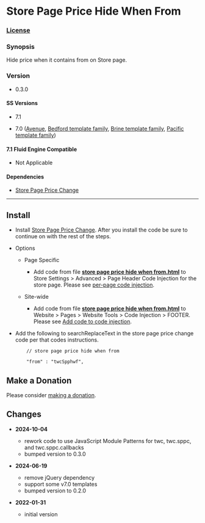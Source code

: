 # Store Page Price Hide When From

### [License][1]

### Synopsis

Hide price when it contains from on Store page.

### Version

  * 0.3.0

#### SS Versions

  * 7.1
  
  * 7.0 ([Avenue][2], [Bedford template family][3], [Brine template family][4], [Pacific template family][5])

#### 7.1 Fluid Engine Compatible

  * Not Applicable

#### Dependencies

  * [Store Page Price Change][6]

---

## Install

* Install [Store Page Price Change][7]. After you install the code be sure to
  continue on with the rest of the steps.
  
* Options

  * Page Specific
  
    * Add code from file **[store page price hide when from.html][8]** to
      Store Settings > Advanced > Page Header Code Injection for the store page.
      Please see [per-page code injection][9].
      
  * Site-wide
  
    * Add code from file **[store page price hide when from.html][8]** to
      Website > Pages > Website Tools > Code Injection > FOOTER. Please see [Add
      code to code injection][10].
      
* Add the following to searchReplaceText in the store page price change code per
  that codes instructions.
  
  ```
      // store page price hide when from
      
      "from" : "twcSpphwf",
    ```

## Make a Donation

Please consider [making a donation][11].

## Changes

* **2024-10-04**

  * rework code to use JavaScript Module Patterns for twc, twc.sppc, and
    twc.sppc.callbacks
  * bumped version to 0.3.0
  
* **2024-06-19**

  * remove jQuery dependency
  * support some v7.0 templates
  * bumped version to 0.2.0
  
* **2022-01-31**

  * initial version

[1]: https://github.com/tomsWebConsulting/twcsl/blob/main/LICENSE.txt#L1
[2]: https://support.squarespace.com/hc/en-us/articles/205815498-Avenue-template
[3]: https://support.squarespace.com/hc/en-us/articles/205825968-Bedford-template-family
[4]: https://support.squarespace.com/hc/en-us/articles/212512738-Brine-template-family
[5]: https://support.squarespace.com/hc/en-us/articles/206545347
[6]: https://github.com/tomsWebConsulting/twcsl/tree/main/Page/Store/Store%20Page%20Price%20Change
[7]: https://github.com/tomsWebConsulting/twcsl/tree/main/Page/Store/Store%20Page%20Price%20Change#store-page-price-change
[8]: store%20page%20price%20hide%20when%20from.html#L1
[9]: https://support.squarespace.com/hc/en-us/articles/205815908-Using-code-injection#toc-per-page-code-injection
[10]: https://support.squarespace.com/hc/en-us/articles/205815908-Using-code-injection#toc-add-code-to-code-injection
[11]: https://github.com/tomsWebConsulting/twcsl#make-a-donation
